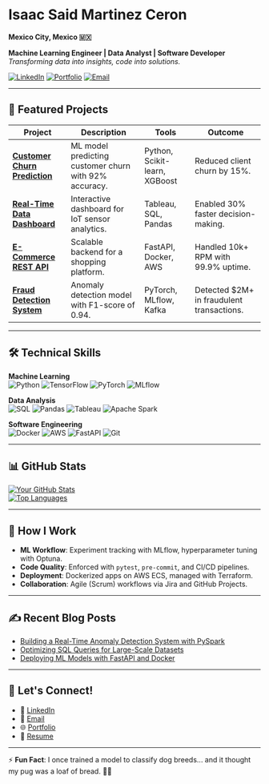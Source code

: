 # Isaac Said Martinez Ceron  
**Mexico City, Mexico 🇲🇽**

**Machine Learning Engineer | Data Analyst | Software Developer**  
*Transforming data into insights, code into solutions.*  

[![LinkedIn](https://custom-icon-badges.demolab.com/badge/LinkedIn-0A66C2?logo=linkedin-white&logoColor=fff)](https://linkedin.com/in/isaac-said-martínez-cerón-945322203/)
[![Portfolio](https://img.shields.io/badge/Portfolio-Visit-orange?style=flat)](https://your-portfolio-site.com)
[![Email](https://img.shields.io/badge/Email-Contact-red?style=flat&logo=gmail)](mailto:your.email@domain.com)

---

## 🚀 Featured Projects

| Project | Description | Tools | Outcome |
|---------|-------------|-------|---------|
| **[Customer Churn Prediction](link)** | ML model predicting customer churn with 92% accuracy. | Python, Scikit-learn, XGBoost | Reduced client churn by 15%. |
| **[Real-Time Data Dashboard](link)** | Interactive dashboard for IoT sensor analytics. | Tableau, SQL, Pandas | Enabled 30% faster decision-making. |
| **[E-Commerce REST API](link)** | Scalable backend for a shopping platform. | FastAPI, Docker, AWS | Handled 10k+ RPM with 99.9% uptime. |
| **[Fraud Detection System](link)** | Anomaly detection model with F1-score of 0.94. | PyTorch, MLflow, Kafka | Detected $2M+ in fraudulent transactions. |

---

## 🛠️ Technical Skills

**Machine Learning**  
![Python](https://img.shields.io/badge/Python-Expert-3776AB?logo=python)
![TensorFlow](https://img.shields.io/badge/TensorFlow-Advanced-FF6F00?logo=tensorflow)
![PyTorch](https://img.shields.io/badge/PyTorch-Intermediate-EE4C2C?logo=pytorch)
![MLflow](https://img.shields.io/badge/MLflow-Expert-0194E2)

**Data Analysis**  
![SQL](https://img.shields.io/badge/SQL-Advanced-4479A1?logo=postgresql)
![Pandas](https://img.shields.io/badge/Pandas-Expert-150458?logo=pandas)
![Tableau](https://img.shields.io/badge/Tableau-Advanced-E97627?logo=tableau)
![Apache Spark](https://img.shields.io/badge/Spark-Intermediate-E25A1C?logo=apachespark)

**Software Engineering**  
![Docker](https://img.shields.io/badge/Docker-Expert-2496ED?logo=docker)
![AWS](https://img.shields.io/badge/AWS-Certified-FF9900?logo=amazonaws)
![FastAPI](https://img.shields.io/badge/FastAPI-Expert-009688?logo=fastapi)
![Git](https://img.shields.io/badge/Git-Advanced-F05032?logo=git)

---

## 📊 GitHub Stats

[![Your GitHub Stats](https://github-readme-stats.vercel.app/api?username=SulkBash&show_icons=true&theme=radical&hide=issues)](https://github.com/SulkBash)  
[![Top Languages](https://github-readme-stats.vercel.app/api/top-langs/?username=SulkBash&layout=compact&theme=radical)](https://github.com/SulkBash)

---

## 🔧 How I Work

- **ML Workflow**: Experiment tracking with MLflow, hyperparameter tuning with Optuna.  
- **Code Quality**: Enforced with `pytest`, `pre-commit`, and CI/CD pipelines.  
- **Deployment**: Dockerized apps on AWS ECS, managed with Terraform.  
- **Collaboration**: Agile (Scrum) workflows via Jira and GitHub Projects.

---

## ✍️ Recent Blog Posts

- [Building a Real-Time Anomaly Detection System with PySpark](https://your-blog.com/link)  
- [Optimizing SQL Queries for Large-Scale Datasets](https://your-blog.com/link)  
- [Deploying ML Models with FastAPI and Docker](https://your-blog.com/link)

---

## 🤝 Let's Connect!

- 🔗 [LinkedIn](https://linkedin.com/in/your-profile)  
- 📧 [Email](mailto:your.email@domain.com)  
- 🌐 [Portfolio](https://your-portfolio-site.com)  
- 💼 [Resume](https://drive.google.com/your-resume-link)

---

⚡ **Fun Fact**: I once trained a model to classify dog breeds... and it thought my pug was a loaf of bread. 🍞🐶
